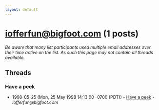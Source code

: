 ```yaml
---
layout: default
---
```


# iofferfun@bigfoot.com (1 posts)

_Be aware that many list participants used multiple email addresses over their time active on the list. As such this page may not contain all threads available._

## Threads

### Have a peek
+ 1998-05-25 (Mon, 25 May 1998 14:13:00 -0700 (PDT)) - [Have a peek](/archive/1998/05/25fb3604564d0b2687a843707cf13025d652f767e75a44161bfc698430de5387) - _iofferfun@bigfoot.com_

